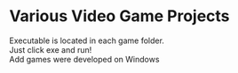 # Various Video Game Projects

Executable is located in each game folder. <br/>
Just click exe and run! <br/>
Add games were developed on Windows 
